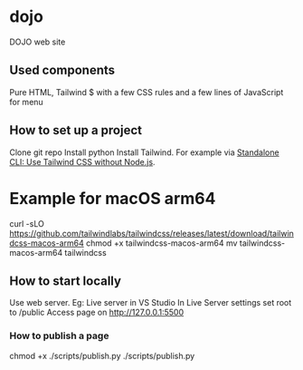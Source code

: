 # dojo

DOJO web site

## Used components

Pure HTML, Tailwind $ with a few CSS rules and a few lines of JavaScript for menu

## How to set up a project

Clone git repo
Install python
Install Tailwind. For example via [Standalone CLI: Use Tailwind CSS without Node.js](https://tailwindcss.com/blog/standalone-cli).

# Example for macOS arm64
curl -sLO https://github.com/tailwindlabs/tailwindcss/releases/latest/download/tailwindcss-macos-arm64
chmod +x tailwindcss-macos-arm64
mv tailwindcss-macos-arm64 tailwindcss

## How to start locally

Use web server. Eg: Live server in VS Studio
In Live Server settings set root to /public
Access page on http://127.0.0.1:5500

### How to publish a page

chmod +x ./scripts/publish.py
./scripts/publish.py
